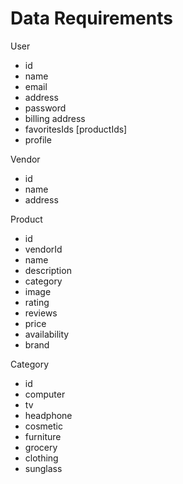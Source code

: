 # Data Requirements

User

- id
- name
- email
- address
- password
- billing address
- favoritesIds [productIds]
- profile

Vendor

- id
- name
- address

Product

- id
- vendorId
- name
- description
- category
- image
- rating
- reviews
- price
- availability
- brand

Category

- id
- computer
- tv
- headphone
- cosmetic
- furniture
- grocery
- clothing
- sunglass
